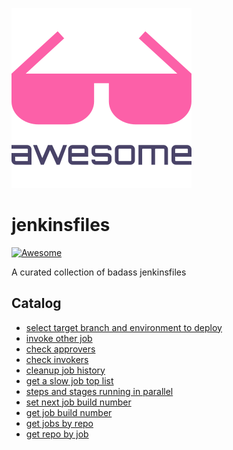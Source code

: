 ![awesome](https://raw.githubusercontent.com/github/explore/80688e429a7d4ef2fca1e82350fe8e3517d3494d/topics/awesome/awesome.png)

# jenkinsfiles
[![Awesome](https://awesome.re/badge.svg)](https://awesome.re)

A curated collection of badass jenkinsfiles

## Catalog
- [select target branch and environment to deploy](jenkins/branch-and-env-selection.jenkinsfile)
- [invoke other job](jenkins/call-other-job.jenkinsfile)
- [check approvers](jenkins/check-approvers.jenkinsfile)
- [check invokers](jenkins/check-invokers.jenkinsfile)
- [cleanup job history](jenkins/cleanup-job-history.jenkinsfile)
- [get a slow job top list](jenkins/get-slow-jobs.jenkinsfile)
- [steps and stages running in parallel](jenkins/parallel.jenkinsfile)
- [set next job build number](jenkins/set-next-job-number.jenkinsfile)
- [get job build number](jenkins/get-job-build-number.jenkinsfile)
- [get jobs by repo](jenkins/get-jobs-by-repo.jenkinsfile)
- [get repo by job](jenkins/get-repo-by-job.jenkinsfile)
